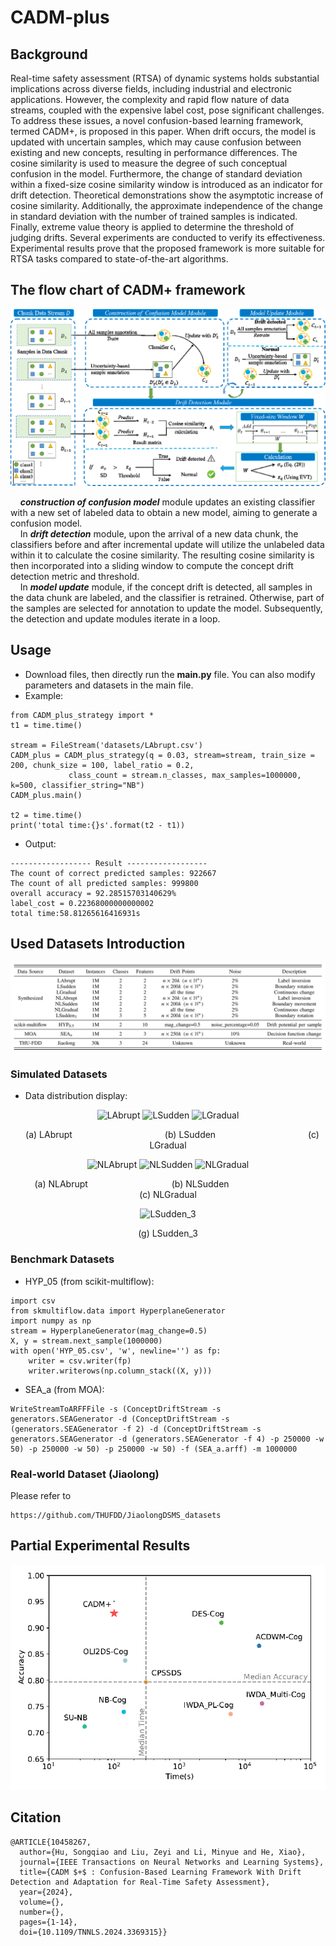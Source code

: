 # CADM-plus
## Background
Real-time safety assessment (RTSA) of dynamic systems holds substantial implications across diverse fields, including industrial and electronic applications. However, the complexity and rapid flow nature of data streams, coupled with the expensive label cost, pose significant challenges. To address these issues, a novel confusion-based learning framework, termed CADM+, is proposed in this paper. When drift occurs, the model is updated with uncertain samples, which may cause confusion between existing and new concepts, resulting in performance differences. The cosine similarity is used to measure the degree of such conceptual confusion in the model. Furthermore, the change of standard deviation within a fixed-size cosine similarity window is introduced as an indicator for drift detection. Theoretical demonstrations show the asymptotic increase of cosine similarity. Additionally, the approximate independence of the change in standard deviation with the number of trained samples is indicated. Finally, extreme value theory is applied to determine the threshold of judging drifts. Several experiments are conducted to verify its effectiveness. Experimental results prove that the proposed framework is more suitable for RTSA tasks compared to state-of-the-art algorithms.
## The flow chart of CADM+ framework

<div align=center><img src="https://github.com/songqiaohu/pictureandgif/blob/main/framework.png?raw=true"/></div>


&nbsp;&nbsp;&nbsp;&nbsp;**<em>construction of confusion model</em>** module updates an existing classifier with a new set of labeled data to obtain a new model, aiming to generate a confusion model.  
&nbsp;&nbsp;&nbsp;&nbsp;In **<em>drift detection</em>** module, upon the arrival of a new data chunk, the classifiers before and after incremental update will utilize the unlabeled data within it to calculate the cosine similarity. The resulting cosine similarity is then incorporated into a sliding window to compute the concept drift detection metric and threshold.  
&nbsp;&nbsp;&nbsp;&nbsp;In **<em>model update</em>** module, if the concept drift is detected, all samples in the data chunk are labeled, and the classifier is retrained. Otherwise, part of the samples are selected for annotation to update the model. Subsequently, the detection and update modules iterate in a loop.

## Usage
- Download files, then directly run the **main.py** file. You can also modify parameters and datasets in the main file.  
- Example:


```
from CADM_plus_strategy import *
t1 = time.time()

stream = FileStream('datasets/LAbrupt.csv')
CADM_plus = CADM_plus_strategy(q = 0.03, stream=stream, train_size = 200, chunk_size = 100, label_ratio = 0.2,
             class_count = stream.n_classes, max_samples=1000000, k=500, classifier_string="NB")
CADM_plus.main()

t2 = time.time()
print('total time:{}s'.format(t2 - t1))
```

- Output:
```
------------------ Result ------------------
The count of correct predicted samples: 922667
The count of all predicted samples: 999800
overall accuracy = 92.28515703140629%
label_cost = 0.22368000000000002
total time:58.81265616416931s
```

## Used Datasets Introduction
<div align=center><img src="https://github.com/songqiaohu/pictureandgif/blob/main/datasets_CADM+2.png?raw=true"/></div>  

### Simulated Datasets
- Data distribution display:
<div align="center">
  <img src="https://github.com/songqiaohu/pictureandgif/blob/main/LAbrupt.gif?raw=true" width="240px" height="180px" alt="LAbrupt"/>
  <img src="https://github.com/songqiaohu/pictureandgif/blob/main/LSudden.gif?raw=true" width="240px" height="180px" alt="LSudden"/>
  <img src="https://github.com/songqiaohu/pictureandgif/blob/main/LGradual.gif?raw=true" width="240px" height="180px" alt="LGradual"/>
</div>

<p align="center">&#8195;(a) LAbrupt &#8195;&#8195;&#8195;&#8195;&#8195;&#8195;&#8195;&#8195;&#8195;&#8195; (b) LSudden &#8195;&#8195;&#8195;&#8195;&#8195;&#8195;&#8195;&#8195;&#8195;&#8195; (c) LGradual</p>

<div align="center">
  <img src="https://github.com/songqiaohu/pictureandgif/blob/main/NLAbrupt.gif?raw=true" width="240px" height="180px" alt="NLAbrupt"/>
  <img src="https://github.com/songqiaohu/pictureandgif/blob/main/NLSudden.gif?raw=true" width="240px" height="180px" alt="NLSudden"/>
  <img src="https://github.com/songqiaohu/pictureandgif/blob/main/NLGradual.gif?raw=true" width="240px" height="180px" alt="NLGradual"/>
</div>

<p align="center">&#8195;&#8195;(a) NLAbrupt &#8195;&#8195;&#8195;&#8195;&#8195;&#8195;&#8195;&#8195;&#8195; (b) NLSudden &#8195;&#8195;&#8195;&#8195;&#8195;&#8195;&#8195;&#8195;&#8195;&#8195; (c) NLGradual</p>

<div align="center">
  <img src="https://github.com/songqiaohu/pictureandgif/blob/main/LSudden_3.gif?raw=true" width="320px" height="240px" alt="LSudden_3"/>
</div>

<p align="center">(g) LSudden_3</p>



### Benchmark Datasets
- HYP_05 (from scikit-multiflow):
```
import csv
from skmultiflow.data import HyperplaneGenerator
import numpy as np
stream = HyperplaneGenerator(mag_change=0.5)
X, y = stream.next_sample(1000000)
with open('HYP_05.csv', 'w', newline='') as fp:
    writer = csv.writer(fp)
    writer.writerows(np.column_stack((X, y)))
```
- SEA_a (from MOA):
```
WriteStreamToARFFFile -s (ConceptDriftStream -s generators.SEAGenerator -d (ConceptDriftStream -s (generators.SEAGenerator -f 2) -d (ConceptDriftStream -s generators.SEAGenerator -d (generators.SEAGenerator -f 4) -p 250000 -w 50) -p 250000 -w 50) -p 250000 -w 50) -f (SEA_a.arff) -m 1000000
``` 
### Real-world Dataset (Jiaolong)
Please refer to
```
https://github.com/THUFDD/JiaolongDSMS_datasets
```

## Partial Experimental Results
<div align=center><img src="https://github.com/songqiaohu/pictureandgif/blob/main/time_acc.png?raw=true"/></div>

## Citation
```
@ARTICLE{10458267,
  author={Hu, Songqiao and Liu, Zeyi and Li, Minyue and He, Xiao},
  journal={IEEE Transactions on Neural Networks and Learning Systems}, 
  title={CADM $+$ : Confusion-Based Learning Framework With Drift Detection and Adaptation for Real-Time Safety Assessment}, 
  year={2024},
  volume={},
  number={},
  pages={1-14},
  doi={10.1109/TNNLS.2024.3369315}}
```
  








